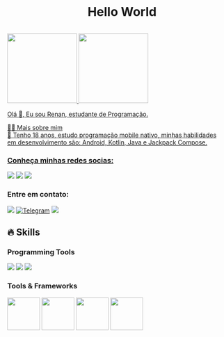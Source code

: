 <!--título-->
<div id="user-content-toc">
  <ul align="center">
    <summary><h1 style="display: inline-block">Hello World</h1></summary>
</div>

<div>
<a href="https://github.com/Nanbispo">
<img loading="lazy" height="160em" src="https://github-readme-stats.vercel.app/api/top-langs/?username=Nanbispo&layout=compact&langs_count=7&theme=dracula&include_all_commits=true&count_private=true"/>
<img width="lazy" height="160em" src="https://github-readme-stats.vercel.app/api?username=Nanbispo&show_icons=true&theme=dracula"/> 
</div>
  <!--->
<p>
  Olá 👋, Eu sou Renan, estudante de Programação.
</p>
<!--->

<!-- Dropdown -->
  <summary>👨‍💻 Mais sobre mim</summary>
 💬 Tenho 18 anos, estudo programação mobile nativo, minhas habilidades em desenvolvimento são: Android, Kotlin, Java e Jackpack Compose.
<!-- Links -->

### Conheça minhas redes socias:  
  <a href="https://www.instagram.com/nanbispo_/" target="_blank"><img loading="lazy" src="https://img.shields.io/badge/-Instagram-%23E4405F?style=for-the-badge&logo=instagram&logoColor=white" target="_blank"></a>
  <a href="https://www.linkedin.com/in/renan-de-jesus-bispo-78a576243/" target="_blank"><img loading="lazy" src="https://img.shields.io/badge/-LinkedIn-%230077B5?style=for-the-badge&logo=linkedin&logoColor=white" target="_blank"></a>
  <a href="https://twitter.com/RenanBispo07" target="_blank"><img loading="lazy" src="https://img.shields.io/badge/-Twitter-000?style=for-the-badge&logo=X&logoColor=white" target="_blank"></a>

### Entre em contato:
  <a href="https://discord.com/channels/.renanbispo" target="_blank"><img loading="lazy" src="https://img.shields.io/badge/-Discord-1E0BFF?style=for-the-badge&logo=discord&logoColor=white" target="_blank"></a>
  [![Telegram](https://img.shields.io/badge/Telegram-fff?style=for-the-badge&logo=telegram&logoColor=2CA5E0)](https://t.me/RenanBispo)
  <a href = "mailto:contato.renanjesusbispo@gmail.com"><img loading="lazy" src="https://img.shields.io/badge/Gmail-D14836?style=for-the-badge&logo=gmail&logoColor=white" target="_blank"></a>


## 🔥 Skills
<!--->
  <div>
    <h3>Programming Tools</h3>
    <a href="https://kotlinlang.org/" target="_blank"><img loading="lazy" src="https://img.shields.io/badge/-Kotlin-6959CD?style=for-the-badge&logo=Kotlin&logoColor=white" target="_blank"></a>
    <a href="https://docs.oracle.com/en/java/" target="_blank"><img loading="lazy" src="https://img.shields.io/badge/-Java-FF6347?style=for-the-badge&logo=Oracle&logoColor=white" target="_blank"></a>
    <a href="https://developer.android.com/jetpack/compose?gclid=Cj0KCQiAsburBhCIARIsAExmsu6AH45pT9nNviWEE8fk8I4ObpnJ7OeZvfpv9SvV8SrDWhc9ThZB_j0aAtKmEALw_wcB&gclsrc=aw.ds&hl=pt-br" target="_blank"><img loading="lazy" src="https://img.shields.io/badge/-Compose-8FBC8F?style=for-the-badge&logo=Jetpackcompose&logoColor=white" target="_blank"></a>
  </div>
  <!--->
  
  <div>
    <h3>Tools & Frameworks</h3>
    <img src="https://cdn.jsdelivr.net/gh/devicons/devicon/icons/androidstudio/androidstudio-original.svg" height="75" width="75"/>
    <img src="https://cdn.jsdelivr.net/gh/devicons/devicon/icons/android/android-original.svg" height="75" width="75"/>
    <img src="https://cdn.jsdelivr.net/gh/devicons/devicon/icons/gradle/gradle-plain.svg" height="75" width="75"/>
    <img src="https://cdn.jsdelivr.net/gh/devicons/devicon/icons/git/git-original.svg" height="75" width="75"/>
  </div>
  
 
